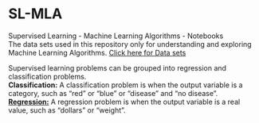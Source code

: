 # SL-MLA
Supervised Learning - Machine Learning Algorithms - Notebooks <br>
The data sets used in this repository only for understanding and exploring Machine Learning Algorithms.
[Click here for Data sets](https://archive.ics.uci.edu/ml/datasets.php)

Supervised learning problems can be grouped into regression and classification problems.<br>
**Classification:** A classification problem is when the output variable is a category, such as “red” or “blue” or “disease” and “no disease”.<br>
[**Regression:**](https://github.com/prashanthms99/SL-MLA/tree/master/Regression) A regression problem is when the output variable is a real value, such as “dollars” or “weight”.

